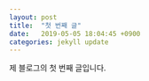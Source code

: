 ```yaml
---
layout: post
title:  "첫 번째 글"
date:   2019-05-05 18:04:45 +0900
categories: jekyll update
---
```


제 블로그의 첫 번째 글입니다.

